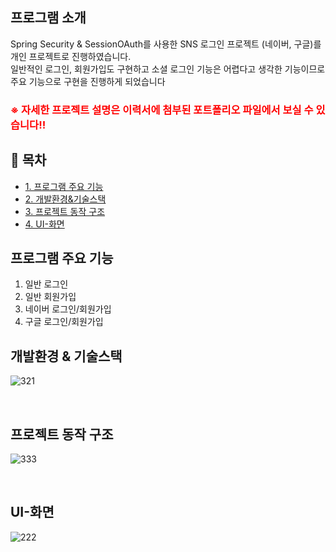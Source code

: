 ## 프로그램 소개
Spring Security & SessionOAuth를 사용한 SNS 로그인 프로젝트 (네이버, 구글)를 개인 프로젝트로 진행하였습니다.
<br>
일반적인 로그인, 회원가입도 구현하고 소셜 로그인 기능은 어렵다고 생각한 기능이므로 주요 기능으로 구현을 진행하게 되었습니다

<h3 style="color:red">※ 자세한 프로젝트 설명은 이력서에 첨부된 포트폴리오 파일에서 보실 수 있습니다!!</h3>

## 📌 목차
- [1. 프로그램 주요 기능](#프로그램-주요-기능)
- [2. 개발환경&기술스택](#개발환경&기술스택)
- [3. 프로젝트 동작 구조](#프로젝트-동작-구조)
- [4. UI-화면](#UI-화면)

## 프로그램 주요 기능
1. 일반 로그인
2. 일반 회원가입
3. 네이버 로그인/회원가입
4. 구글 로그인/회원가입

## 개발환경 & 기술스택
![321](https://github.com/leelife96/OAuthSession/assets/132639168/44347456-087d-4690-96d4-08a19ab31d8a) 

<br>


## 프로젝트 동작 구조
![333](https://github.com/leelife96/OAuthSession/assets/132639168/535f5baa-094b-4c51-9837-d90f84af9958)

<br>

## UI-화면
![222](https://github.com/leelife96/OAuthSession/assets/132639168/797858e8-759e-4cde-b541-de8090b52025)
